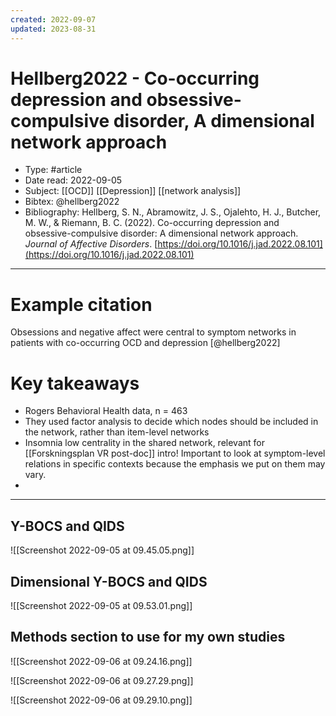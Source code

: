 ```yaml
---
created: 2022-09-07
updated: 2023-08-31
---
```

# Hellberg2022 - Co-occurring depression and obsessive-compulsive disorder, A dimensional network approach

* Type: #article
* Date read: 2022-09-05
* Subject: [[OCD]] [[Depression]] [[network analysis]]
* Bibtex: @hellberg2022
* Bibliography: Hellberg, S. N., Abramowitz, J. S., Ojalehto, H. J., Butcher, M. W., & Riemann, B. C. (2022). Co-occurring depression and obsessive-compulsive disorder: A dimensional network approach. _Journal of Affective Disorders_. [https://doi.org/10.1016/j.jad.2022.08.101](https://doi.org/10.1016/j.jad.2022.08.101)
---
# Example citation

Obsessions and negative affect were central to symptom networks in patients with co-occurring OCD and depression [@hellberg2022]

# Key takeaways
* Rogers Behavioral Health data, n = 463
* They used factor analysis to decide which nodes should be included in the network, rather than item-level networks
* Insomnia low centrality in the shared network, relevant for [[Forskningsplan VR post-doc]] intro! Important to look at symptom-level relations in specific contexts because the emphasis we put on them may vary.
* 

---

## Y-BOCS and QIDS

![[Screenshot 2022-09-05 at 09.45.05.png]]

## Dimensional Y-BOCS and QIDS

![[Screenshot 2022-09-05 at 09.53.01.png]]

## Methods section to use for my own studies

![[Screenshot 2022-09-06 at 09.24.16.png]]

![[Screenshot 2022-09-06 at 09.27.29.png]]

![[Screenshot 2022-09-06 at 09.29.10.png]]